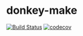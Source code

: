 # donkey-make

[![Build Status](https://travis-ci.com/samuelcolvin/donkey-make.svg?branch=master)](https://travis-ci.com/samuelcolvin/donkey-make)
[![codecov](https://codecov.io/gh/samuelcolvin/donkey-make/branch/master/graph/badge.svg)](https://codecov.io/gh/samuelcolvin/donkey-make)
